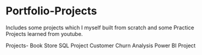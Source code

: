 # Portfolio-Projects
Includes some projects which I myself built from scratch and some Practice Projects learned from youtube.

Projects-
Book Store SQL Project
Customer Churn Analysis Power BI Project
